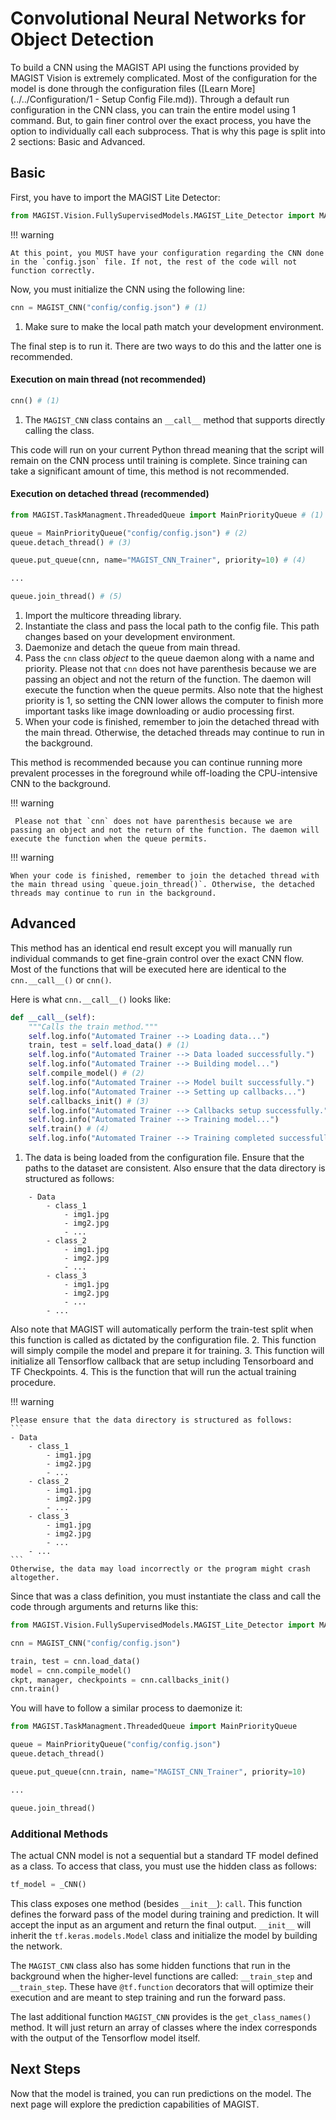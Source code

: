 # Convolutional Neural Networks for Object Detection

To build a CNN using the MAGIST API using the functions provided by MAGIST Vision is extremely complicated. Most of the configuration for the model is done through the configuration files ([Learn More](../../Configuration/1 - Setup Config File.md)). Through a default run configuration in the CNN class, you can train the entire model using 1 command. But, to gain finer control over the exact process, you have the option to individually call each subprocess. That is why this page is split into 2 sections: Basic and Advanced.

## Basic
First, you have to import the MAGIST Lite Detector:

``` py linenums="1"
from MAGIST.Vision.FullySupervisedModels.MAGIST_Lite_Detector import MAGIST_CNN, MAGIST_CNN_Predictor
```

!!! warning
    
    At this point, you MUST have your configuration regarding the CNN done in the `config.json` file. If not, the rest of the code will not function correctly.

Now, you must initialize the CNN using the following line:

``` py linenums="1"
cnn = MAGIST_CNN("config/config.json") # (1)
```

1. Make sure to make the local path match your development environment.

The final step is to run it. There are two ways to do this and the latter one is recommended.

#### Execution on main thread (not recommended)

``` py linenums="1"
cnn() # (1)
```

1. The `MAGIST_CNN` class contains an `__call__` method that supports directly calling the class. 

This code will run on your current Python thread meaning that the script will remain on the CNN process until training is complete. Since training can take a significant amount of time, this method is not recommended.

#### Execution on detached thread (recommended)

``` py linenums="1"
from MAGIST.TaskManagment.ThreadedQueue import MainPriorityQueue # (1)

queue = MainPriorityQueue("config/config.json") # (2)
queue.detach_thread() # (3)

queue.put_queue(cnn, name="MAGIST_CNN_Trainer", priority=10) # (4)

...

queue.join_thread() # (5)
```

1. Import the multicore threading library.
2. Instantiate the class and pass the local path to the config file. This path changes based on your development environment.
3. Daemonize and detach the queue from main thread.
4. Pass the `cnn` class *object* to the queue daemon along with a name and priority. Please not that `cnn` does not have parenthesis because we are passing an object and not the return of the function. The daemon will execute the function when the queue permits. Also note that the highest priority is 1, so setting the CNN lower allows the computer to finish more important tasks like image downloading or audio processing first. 
5. When your code is finished, remember to join the detached thread with the main thread. Otherwise, the detached threads may continue to run in the background. 

This method is recommended because you can continue running more prevalent processes in the foreground while off-loading the CPU-intensive CNN to the background.

!!! warning

     Please not that `cnn` does not have parenthesis because we are passing an object and not the return of the function. The daemon will execute the function when the queue permits.

!!! warning

    When your code is finished, remember to join the detached thread with the main thread using `queue.join_thread()`. Otherwise, the detached threads may continue to run in the background. 

## Advanced
This method has an identical end result except you will manually run individual commands to get fine-grain control over the exact CNN flow. Most of the functions that will be executed here are identical to the `cnn.__call__()` or `cnn()`.  

Here is what `cnn.__call__()` looks like:

``` py linenums="1"
def __call__(self):
    """Calls the train method."""
    self.log.info("Automated Trainer --> Loading data...")
    train, test = self.load_data() # (1)
    self.log.info("Automated Trainer --> Data loaded successfully.")
    self.log.info("Automated Trainer --> Building model...")
    self.compile_model() # (2)
    self.log.info("Automated Trainer --> Model built successfully.")
    self.log.info("Automated Trainer --> Setting up callbacks...")
    self.callbacks_init() # (3)
    self.log.info("Automated Trainer --> Callbacks setup successfully.")
    self.log.info("Automated Trainer --> Training model...")
    self.train() # (4)
    self.log.info("Automated Trainer --> Training completed successfully.")
```

1. The data is being loaded from the configuration file. Ensure that the paths to the dataset are   consistent. Also ensure that the data directory is structured as follows: 
```
    - Data
        - class_1
            - img1.jpg
            - img2.jpg
            - ...
        - class_2
            - img1.jpg
            - img2.jpg
            - ...
        - class_3
            - img1.jpg
            - img2.jpg
            - ...
        - ...
```
Also note that MAGIST will automatically perform the train-test split when this function is called as dictated by the configuration file.
2. This function will simply compile the model and prepare it for training.
3. This function will initialize all Tensorflow callback that are setup including Tensorboard and TF Checkpoints.
4. This is the function that will run the actual training procedure. 

!!! warning

    Please ensure that the data directory is structured as follows: 
    ```
    - Data
        - class_1
            - img1.jpg
            - img2.jpg
            - ...
        - class_2
            - img1.jpg
            - img2.jpg
            - ...
        - class_3
            - img1.jpg
            - img2.jpg
            - ...
        - ...
    ```
    Otherwise, the data may load incorrectly or the program might crash altogether.

Since that was a class definition, you must instantiate the class and call the code through arguments and returns like this:

``` py linenums="1"
from MAGIST.Vision.FullySupervisedModels.MAGIST_Lite_Detector import MAGIST_CNN, MAGIST_CNN_Predictor

cnn = MAGIST_CNN("config/config.json")

train, test = cnn.load_data()
model = cnn.compile_model()
ckpt, manager, checkpoints = cnn.callbacks_init()
cnn.train()
```

You will have to follow a similar process to daemonize it:

``` py linenums="1"
from MAGIST.TaskManagment.ThreadedQueue import MainPriorityQueue 

queue = MainPriorityQueue("config/config.json") 
queue.detach_thread() 

queue.put_queue(cnn.train, name="MAGIST_CNN_Trainer", priority=10) 

...

queue.join_thread() 
```

### Additional Methods
The actual CNN model is not a sequential but a standard TF model defined as a class. To access that class, you must use the hidden class as follows:

``` py linenums="1"
tf_model = _CNN()
```

This class exposes one method (besides `__init__`): `call`. This function defines the forward pass of the model during training and prediction. It will accept the input as an argument and return the final output. `__init__` will inherit the `tf.keras.models.Model` class and initialize the model by building the network.

The `MAGIST_CNN` class also has some hidden functions that run in the background when the higher-level functions are called: `__train_step` and `__train_step`. These have `@tf.function` decorators that will optimize their execution and are meant to step training and run the forward pass. 

The last additional function `MAGIST_CNN` provides is the `get_class_names()` method. It will just return an array of classes where the index corresponds with the output of the Tensorflow model itself.

## Next Steps
Now that the model is trained, you can run predictions on the model. The next page will explore the prediction capabilities of MAGIST.
